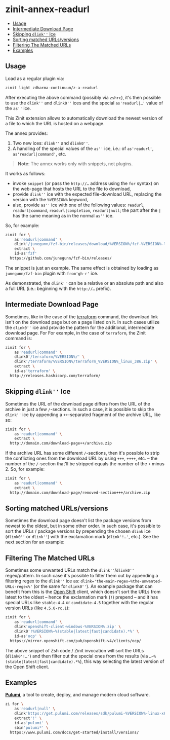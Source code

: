 # zinit-annex-readurl<a name="zinit-annex-readurl"></a>

<!-- mdformat-toc start --slug=github --maxlevel=6 --minlevel=2 -->

- [Usage](#usage)
- [Intermediate Download Page](#intermediate-download-page)
- [Skipping `dlink''` Ice](#skipping-dlink-ice)
- [Sorting matched URLs/versions](#sorting-matched-urlsversions)
- [Filtering The Matched URLs](#filtering-the-matched-urls)
- [Examples](#examples)

<!-- mdformat-toc end -->

## Usage<a name="usage"></a>

Load as a regular plugin via:

```zsh
zinit light zdharma-continuum/z-a-readurl
```

After executing the above command (possibly via `zshrc`), it's then possible to use the `dlink''` and `dlink0''` ices
and the special `as'readurl|…'` value of the `as''` ice.

This Zinit extension allows to automatically download the newest version of a file to which the URL is hosted on a
webpage.

The annex provides:

1. Two new ices: `dlink''` and `dlink0''`.
1. A handling of the special values of the `as''` ice, i.e.: of `as'readurl'`, `as'readurl|command'`, etc.

> **Note**: The annex works only with snippets, not plugins.

It works as follows:

- invoke `snippet` (or pass the `http://…` address using the `for` syntax) on the web-page that hosts the URL to the
  file to download,
- provide `dlink''` ice with the expected file-download URL, replacing the version with the `%VERSION%` keyword,
- also, provide `as''` ice with one of the following values: `readurl`, `readurl|command`, `readurl|completion`,
  `readurl|null`; the part after the `|` has the same meaning as in the normal `as''` ice.

So, for example:

```zsh
zinit for \
    as'readurl|command' \
    dlink'/junegunn/fzf-bin/releases/download/%VERSION%/fzf-%VERSION%-linux_amd64.tgz'
    extract \
    id-as'fzf'
  https://github.com/junegunn/fzf-bin/releases/
```

The snippet is just an example. The same effect is obtained by loading as `junegunn/fzf-bin` plugin with `from'gh-r'`
ice.

As demonstrated, the `dlink''` can be a relative or an absolute path and also a full URL (i.e.: beginning with the
`http://…` prefix).

## Intermediate Download Page<a name="intermediate-download-page"></a>

Sometimes, like in the case of the [terraform](http://releases.hashicorp.com/terraform) command, the download link isn't
on the download page but on a page listed on it. In such cases utilize the `dlink0''` ice and provide the pattern for
the additional, intermediate download page. For For example, in the case of `terraform`, the Zinit command is:

```zsh
zinit for \
    as'readurl|command' \
    dlink0'/terraform/%VERSION%/' \
    dlink'/terraform/%VERSION%/terraform_%VERSION%_linux_386.zip' \
    extract \
    id-as'terraform' \
  http://releases.hashicorp.com/terraform/
```

## Skipping `dlink''` Ice<a name="skipping-dlink-ice"></a>

Sometimes the URL of the download page differs from the URL of the archive in just a few `/`-sections. In such a case,
it is possible to skip the `dlink''` ice by appending a `++`-separated fragment of the archive URL, like so:

```zsh
zinit for \
    as'readurl|command' \
    extract \
  http://domain.com/download-page++/archive.zip
```

If the archive URL has some different `/`-sections, then it's possible to strip the conflicting ones from the download
URL by using `+++`, `++++`, etc. – the number of the `/`-section that'll be stripped equals the number of the `+` minus
2\. So, for example:

```zsh
zinit for \
    as'readurl|command' \
    extract \
  http://domain.com/download-page/removed-section+++/archive.zip
```

## Sorting matched URLs/versions<a name="sorting-matched-urlsversions"></a>

Sometimes the download page doesn't list the package versions from newest to the oldest, but in some other order. In
such case, it's possible to sort the URLs / package versions by prepending the chosen `dlink` ice (`dlink0''` or
`dlink''`) with the exclamation mark (`dlink'!…'`, etc.). See the next section for an example:

## Filtering The Matched URLs<a name="filtering-the-matched-urls"></a>

Sometimes some unwanted URLs match the `dlink''`/`dlink0''` regex/pattern. In such case it's possible to filter them out
by appending a filtering regex to the `dlink''` ice as: `dlink='the-main-regex~%the-unwanted-URLs-regex%'` (or the same
for `dlink0''`). An example package that can benefit from this is the [Open Shift](https://www.openshift.com/) client,
which doesn't sort the URLs from latest to the oldest – hence the exclamation mark (`!`) prepend – and it has special
URLs like `stable-4.4` or `candidate-4.5` together with the regular version URLs (like `4.5.0-rc.1`):

```zsh
zinit for \
    as'readurl|command' \
    dlink'openshift-client-windows-%VERSION%.zip' \
    dlink0'!%VERSION%~%(stable|latest|fast|candidate).*%' \
    id-as'ocp' \
  https://mirror.openshift.com/pub/openshift-v4/clients/ocp/
```

The above snippet of Zsh code / Zinit invocation will sort the URLs (`dlink0'!…'`) and then filter out the special ones
from the results (via `…~%(stable|latest|fast|candidate).*%`), this way selecting the latest version of the Open Shift
client.

## Examples<a name="examples"></a>

[**Pulumi**](https://www.pulumi.com/), a tool to create, deploy, and manage modern cloud software.

```zsh
zi for \
    as'readurl|null' \
    dlink'https://get.pulumi.com/releases/sdk/pulumi-%VERSION%-linux-x64.tar.gz' \
    extract'!' \
    id-as'pulumi' \
    sbin'pulumi*' \
  https://www.pulumi.com/docs/get-started/install/versions/
```

